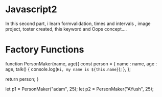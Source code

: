 ﻿# Javascript2  
 In this second part, i learn formvalidation, times and intervals , image project, toster created, this keyword and Oops concept....

# Factory Functions

function PersonMaker(name, age){
  const person = {
  name : name,
  age : age,
  talk() {
     console.log(`Hi, my name is ${this.name}`);
    },
  };

 return person;
 }

let p1 = PersonMaker("adam", 25);
let p2 = PersonMaker("AYush", 25);

  
